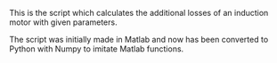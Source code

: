 This is the script which calculates the additional losses of an induction motor with given parameters.

The script was initially made in Matlab and now has been converted to Python with Numpy to imitate Matlab functions.
